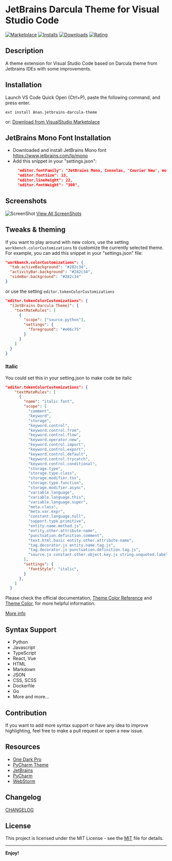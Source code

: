 # JetBrains Darcula Theme for Visual Studio Code
[![Marketplace](https://vsmarketplacebadge.apphb.com/version/Anan.jetbrains-darcula-theme.svg)](https://vsmarketplacebadge.apphb.com/version/Anan.jetbrains-darcula-theme.svg)
[![Installs](https://vsmarketplacebadge.apphb.com/installs-short/Anan.jetbrains-darcula-theme.svg)](https://vsmarketplacebadge.apphb.com/installs-short/Anan.jetbrains-darcula-theme.svg)
[![Downloads](https://vsmarketplacebadge.apphb.com/downloads-short/Anan.jetbrains-darcula-theme.svg)](https://vsmarketplacebadge.apphb.com/downloads-short/Anan.jetbrains-darcula-theme.svg)
[![Rating](https://vsmarketplacebadge.apphb.com/rating-star/Anan.jetbrains-darcula-theme.svg)](https://vsmarketplacebadge.apphb.com/rating-star/Anan.jetbrains-darcula-theme.svg)

## Description
A theme extension for Visual Studio Code based on Darcula theme from Jetbrains IDEs with some improvements.


## Installation
Launch VS Code Quick Open (Ctrl+P), paste the following command, and press enter.

```ext install Anan.jetbrains-darcula-theme```

or:
[Download from VisualStudio Marketplace](https://marketplace.visualstudio.com/items?itemName=Anan.jetbrains-darcula-theme)

## JetBrains Mono Font Installation
- Downloaded and install JetBrains Mono font https://www.jetbrains.com/lp/mono
- Add this snippet in your "settings.json":
  ```json
    "editor.fontFamily": "JetBrains Mono, Consolas, 'Courier New', monospace",
    "editor.fontSize": 13,
    "editor.lineHeight": 22,
    "editor.fontWeight": "300",
    ```

## Screenshots
![ScreenShot](screenshots/ScreenShots.gif)
[View All ScreenShots](screenshots)

## Tweaks & theming
If you want to play around with new colors, use the setting
`workbench.colorCustomizations` to customize the currently selected theme. For
example, you can add this snippet in your "settings.json" file:

```json
"workbench.colorCustomizations": {
  "tab.activeBackground": "#282c34",
  "activityBar.background": "#282c34",
  "sideBar.background": "#282c34"
}
```

or use the setting `editor.tokenColorCustomizations`

```json
"editor.tokenColorCustomizations": {
  "[JetBrains Darcula Theme]": {
    "textMateRules": [
      {
        "scope": ["source.python"],
        "settings": {
          "foreground": "#e06c75"
        }
      }
    ]
  }
}
```

### Italic 
You could set this in your setting.json to make code be italic
```json
"editor.tokenColorCustomizations": {
    "textMateRules": [
      {
        "name": "italic font",
        "scope": [
          "comment",
          "keyword",
          "storage",
          "keyword.control",
          "keyword.control.from",
          "keyword.control.flow",
          "keyword.operator.new",
          "keyword.control.import",
          "keyword.control.export",
          "keyword.control.default",
          "keyword.control.trycatch",
          "keyword.control.conditional",
          "storage.type",
          "storage.type.class",
          "storage.modifier.tsx",
          "storage.type.function",
          "storage.modifier.async",
          "variable.language",
          "variable.language.this",
          "variable.language.super",
          "meta.class",
          "meta.var.expr",
          "constant.language.null",
          "support.type.primitive",
          "entity.name.method.js",
          "entity.other.attribute-name",
          "punctuation.definition.comment",
          "text.html.basic entity.other.attribute-name",
          "tag.decorator.js entity.name.tag.js",
          "tag.decorator.js punctuation.definition.tag.js",
          "source.js constant.other.object.key.js string.unquoted.label.js",
        ],
        "settings": {
          "fontStyle": "italic",
        }
      },
    ]
  }
```


Please check the official documentation,
[Theme Color Reference](https://code.visualstudio.com/docs/getstarted/theme-color-reference) and
[Theme Color](https://code.visualstudio.com/docs/getstarted/themes), for more helpful information.

[More info](https://code.visualstudio.com/updates/v1_15#_user-definable-syntax-highlighting-colors)


## Syntax Support
- Python
- Javascript
- TypeScript
- React, Vue
- HTML
- Markdown
- JSON
- CSS, SCSS
- Dockerfile
- Go
- More and more...


## Contribution
If you want to add more syntax support or have any idea to improve highlighting, feel free to make a pull request or open a new issue.


## Resources
- [One Dark Pro](https://github.com/Binaryify/OneDark-Pro)
- [PyCharm Theme](https://github.com/nicohlr/vscode-pycharm-theme)
- [JetBrains](https://www.jetbrains.com)
- [PyCharm](https://www.jetbrains.com/pycharm/)
- [WebStorm](https://www.jetbrains.com/webstorm/)


## Changelog
[CHANGELOG](CHANGELOG.md)


## License
This project is licensed under the MIT License - see the
[MIT](LICENSE.txt) file for details.


---

**Enjoy!**
